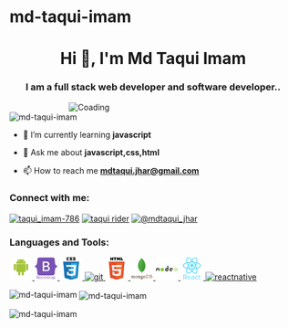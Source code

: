 # md-taqui-imam

<h1 align="center">Hi 👋, I'm Md Taqui Imam</h1>
<h3 align="center">I am a full stack web developer and software developer..</h3>
<img align="right" alt="Coading" width="400" src="https://cdn.dribbble.com/users/1059583/screenshots/4171367/coding-freak.gif">
<p align="left"> <img src="https://komarev.com/ghpvc/?username=md-taqui-imam&label=Profile%20views&color=0e75b6&style=flat" alt="md-taqui-imam" /> </p>

- 🌱 I’m currently learning **javascript**

- 💬 Ask me about **javascript,css,html**

- 📫 How to reach me **mdtaqui.jhar@gmail.com**

<h3 align="left">Connect with me:</h3>
<p align="left">
<a href="https://instagram.com/taqui_imam-786" target="blank"><img align="center" src="https://raw.githubusercontent.com/rahuldkjain/github-profile-readme-generator/master/src/images/icons/Social/instagram.svg" alt="taqui_imam-786" height="30" width="40" /></a>
<a href="https://www.youtube.com/c/taqui rider" target="blank"><img align="center" src="https://raw.githubusercontent.com/rahuldkjain/github-profile-readme-generator/master/src/images/icons/Social/youtube.svg" alt="taqui rider" height="30" width="40" /></a>
<a href="https://www.hackerrank.com/@mdtaqui_jhar" target="blank"><img align="center" src="https://raw.githubusercontent.com/rahuldkjain/github-profile-readme-generator/master/src/images/icons/Social/hackerrank.svg" alt="@mdtaqui_jhar" height="30" width="40" /></a>
</p>

<h3 align="left">Languages and Tools:</h3>
<p align="left"> <a href="https://developer.android.com" target="_blank" rel="noreferrer"> <img src="https://raw.githubusercontent.com/devicons/devicon/master/icons/android/android-original-wordmark.svg" alt="android" width="40" height="40"/> </a> <a href="https://getbootstrap.com" target="_blank" rel="noreferrer"> <img src="https://raw.githubusercontent.com/devicons/devicon/master/icons/bootstrap/bootstrap-plain-wordmark.svg" alt="bootstrap" width="40" height="40"/> </a> <a href="https://www.w3schools.com/css/" target="_blank" rel="noreferrer"> <img src="https://raw.githubusercontent.com/devicons/devicon/master/icons/css3/css3-original-wordmark.svg" alt="css3" width="40" height="40"/> </a> <a href="https://git-scm.com/" target="_blank" rel="noreferrer"> <img src="https://www.vectorlogo.zone/logos/git-scm/git-scm-icon.svg" alt="git" width="40" height="40"/> </a> <a href="https://www.w3.org/html/" target="_blank" rel="noreferrer"> <img src="https://raw.githubusercontent.com/devicons/devicon/master/icons/html5/html5-original-wordmark.svg" alt="html5" width="40" height="40"/> </a> <a href="https://www.mongodb.com/" target="_blank" rel="noreferrer"> <img src="https://raw.githubusercontent.com/devicons/devicon/master/icons/mongodb/mongodb-original-wordmark.svg" alt="mongodb" width="40" height="40"/> </a> <a href="https://nodejs.org" target="_blank" rel="noreferrer"> <img src="https://raw.githubusercontent.com/devicons/devicon/master/icons/nodejs/nodejs-original-wordmark.svg" alt="nodejs" width="40" height="40"/> </a> <a href="https://reactjs.org/" target="_blank" rel="noreferrer"> <img src="https://raw.githubusercontent.com/devicons/devicon/master/icons/react/react-original-wordmark.svg" alt="react" width="40" height="40"/> </a> <a href="https://reactnative.dev/" target="_blank" rel="noreferrer"> <img src="https://reactnative.dev/img/header_logo.svg" alt="reactnative" width="40" height="40"/> </a> </p>

<p><img align="left" src="https://github-readme-stats.vercel.app/api/top-langs?username=md-taqui-imam&show_icons=true&locale=en&layout=compact" alt="md-taqui-imam" /></p>

<p>&nbsp;<img align="center" src="https://github-readme-stats.vercel.app/api?username=md-taqui-imam&show_icons=true&locale=en" alt="md-taqui-imam" /></p>

<p><img align="center" src="https://github-readme-streak-stats.herokuapp.com/?user=md-taqui-imam&" alt="md-taqui-imam" /></p>
